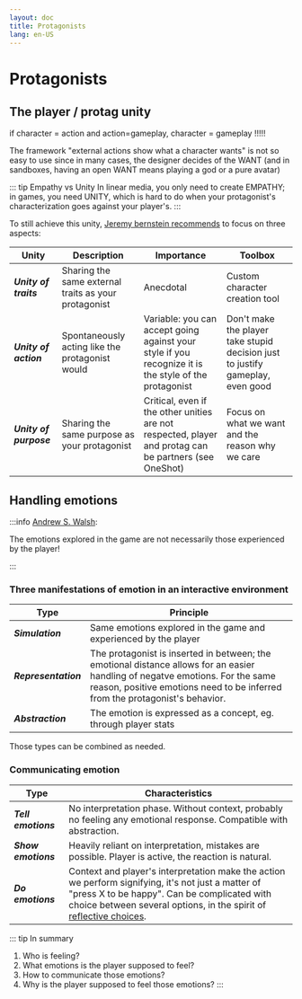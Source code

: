 ```yaml
---
layout: doc
title: Protagonists
lang: en-US
---
```


# Protagonists

## The player / protag unity

if character = action and action=gameplay, character = gameplay !!!!!

The framework "external actions show what a character wants" is not so easy to use since in many cases, the designer decides of the WANT (and in sandboxes, having an open WANT means playing a god or a pure avatar)

::: tip Empathy vs Unity
In linear media, you only need to create <span class="highlight">EMPATHY</span>; in games, you need <span class="highlight">UNITY</span>, which is hard to do when your protagonist's characterization goes against your player's.
:::

To still achieve this unity, [Jeremy bernstein recommends](https://www.youtube.com/watch?v=4mgK2hL33Vw) to focus on three aspects:


|Unity|Description|Importance| Toolbox |
|---|---|---|---|
|***Unity of traits***|Sharing the same external traits as your protagonist|Anecdotal| Custom character creation tool|
|***Unity of action***|Spontaneously acting like the protagonist would|Variable: you can accept going against your style if you recognize it is the style of the protagonist|Don't make the player take stupid decision just to justify gameplay, even good|
|***Unity of purpose***|Sharing the same purpose as your protagonist|Critical, even if the other unities are not respected, player and protag can be partners (see OneShot)| Focus on what we want and the reason why we care  |



## Handling emotions

:::info [Andrew S. Walsh](https://youtu.be/_lp0libfp5M):

<span class="highlight">The emotions explored in the game are not necessarily those experienced by the player!</span>

:::

### Three manifestations of emotion in an interactive environment

|Type|Principle|
|---|---|
|***Simulation***|Same emotions explored in the game and experienced by the player|
|***Representation*** |The protagonist is inserted in between; the emotional distance allows for an easier handling of negatve emotions. For the same reason, positive emotions need to be inferred from the protagonist's behavior.|
|***Abstraction***    |The emotion is expressed as a concept, eg. through player stats|

Those types can be combined as needed.

### Communicating emotion

|Type|Characteristics|
|---|---|
|***Tell emotions***|No interpretation phase. Without context, probably no feeling any emotional response. Compatible with abstraction.|
|***Show emotions***|Heavily reliant on interpretation, mistakes are possible. Player is active, the reaction is natural. |
|***Do emotions***|Context and player's interpretation make the action we perform signifying, it's not just a matter of "press X to be happy". Can be complicated with choice between several options, in the spirit of [reflective choices](./Choices.md#notable-choice-types). |


::: tip In summary
1. Who is feeling? 
2. What emotions is the player supposed to feel? 
3. How to communicate those emotions?
4. Why is the player supposed to feel those emotions? 
:::